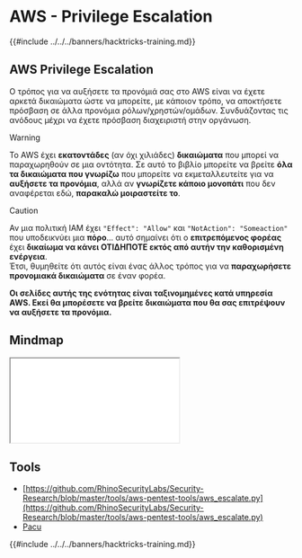 # AWS - Privilege Escalation

{{#include ../../../banners/hacktricks-training.md}}

## AWS Privilege Escalation

Ο τρόπος για να αυξήσετε τα προνόμιά σας στο AWS είναι να έχετε αρκετά δικαιώματα ώστε να μπορείτε, με κάποιον τρόπο, να αποκτήσετε πρόσβαση σε άλλα προνόμια ρόλων/χρηστών/ομάδων. Συνδυάζοντας τις ανόδους μέχρι να έχετε πρόσβαση διαχειριστή στην οργάνωση.

> [!WARNING]
> Το AWS έχει **εκατοντάδες** (αν όχι χιλιάδες) **δικαιώματα** που μπορεί να παραχωρηθούν σε μια οντότητα. Σε αυτό το βιβλίο μπορείτε να βρείτε **όλα τα δικαιώματα που γνωρίζω** που μπορείτε να εκμεταλλευτείτε για να **αυξήσετε τα προνόμια**, αλλά αν **γνωρίζετε κάποιο μονοπάτι** που δεν αναφέρεται εδώ, **παρακαλώ μοιραστείτε το**.

> [!CAUTION]
> Αν μια πολιτική IAM έχει `"Effect": "Allow"` και `"NotAction": "Someaction"` που υποδεικνύει μια **πόρο**... αυτό σημαίνει ότι ο **επιτρεπόμενος φορέας** έχει **δικαίωμα να κάνει ΟΤΙΔΗΠΟΤΕ εκτός από αυτήν την καθορισμένη ενέργεια**.\
> Έτσι, θυμηθείτε ότι αυτός είναι ένας άλλος τρόπος για να **παραχωρήσετε προνομιακά δικαιώματα** σε έναν φορέα.

**Οι σελίδες αυτής της ενότητας είναι ταξινομημένες κατά υπηρεσία AWS. Εκεί θα μπορέσετε να βρείτε δικαιώματα που θα σας επιτρέψουν να αυξήσετε τα προνόμια.**

## Mindmap

<iframe src="../../../pdfs/AWS_Services.pdf" title="AWS Services Mindmap"></iframe>

## Tools

- [https://github.com/RhinoSecurityLabs/Security-Research/blob/master/tools/aws-pentest-tools/aws_escalate.py](https://github.com/RhinoSecurityLabs/Security-Research/blob/master/tools/aws-pentest-tools/aws_escalate.py)
- [Pacu](https://github.com/RhinoSecurityLabs/pacu)

{{#include ../../../banners/hacktricks-training.md}}
